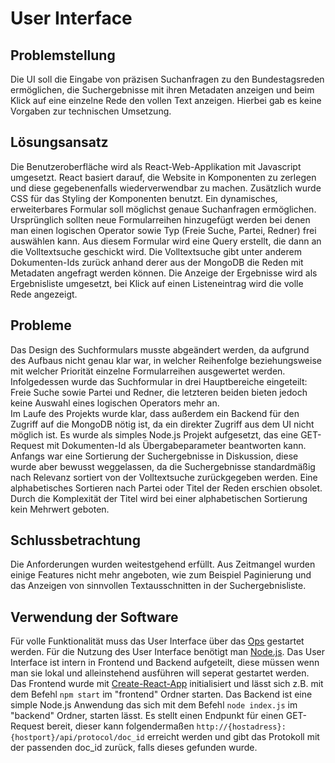 # User Interface
## Problemstellung
Die UI soll die Eingabe von präzisen Suchanfragen zu den Bundestagsreden ermöglichen, die Suchergebnisse mit ihren Metadaten anzeigen und beim Klick auf eine einzelne Rede den vollen Text anzeigen. Hierbei gab es keine Vorgaben zur technischen Umsetzung.
## Lösungsansatz
Die Benutzeroberfläche wird als React-Web-Applikation mit Javascript umgesetzt. React basiert darauf, die Website in Komponenten zu zerlegen und diese gegebenenfalls wiederverwendbar zu machen. Zusätzlich wurde CSS für das Styling der Komponenten benutzt. Ein dynamisches, erweiterbares Formular soll möglichst genaue Suchanfragen ermöglichen. Ursprünglich sollten neue Formularreihen hinzugefügt werden bei denen man einen logischen Operator sowie Typ (Freie Suche, Partei, Redner) frei auswählen kann. Aus diesem Formular wird eine Query erstellt, die dann an die Volltextsuche geschickt wird. Die Volltextsuche gibt unter anderem Dokumenten-Ids zurück anhand derer aus der MongoDB die Reden mit Metadaten angefragt werden können. Die Anzeige der Ergebnisse wird als Ergebnisliste umgesetzt, bei Klick auf einen Listeneintrag wird die volle Rede angezeigt.<br>
## Probleme
Das Design des Suchformulars musste abgeändert werden, da aufgrund des Aufbaus nicht genau klar war, in welcher Reihenfolge beziehungsweise mit welcher Priorität einzelne Formularreihen ausgewertet werden. Infolgedessen wurde das Suchformular in drei Hauptbereiche eingeteilt: Freie Suche sowie Partei und Redner, die letzteren beiden bieten jedoch keine Auswahl eines logischen Operators mehr an.<br>
Im Laufe des Projekts wurde klar, dass außerdem ein Backend für den Zugriff auf die MongoDB nötig ist, da ein direkter Zugriff aus dem UI nicht möglich ist. Es wurde als simples Node.js Projekt aufgesetzt, das eine GET-Request mit Dokumenten-Id als Übergabeparameter beantworten kann.<br>
Anfangs war eine Sortierung der Suchergebnisse in Diskussion, diese wurde aber bewusst weggelassen, da die Suchergebnisse standardmäßig nach Relevanz sortiert von der Volltextsuche zurückgegeben werden. Eine alphabetisches Sortieren nach Partei oder Titel der Reden erschien obsolet. Durch die Komplexität der Titel wird bei einer alphabetischen Sortierung kein Mehrwert geboten.<br>
## Schlussbetrachtung
Die Anforderungen wurden weitestgehend erfüllt. Aus Zeitmangel wurden einige Features nicht mehr angeboten, wie zum Beispiel Paginierung und das Anzeigen von sinnvollen Textausschnitten in der Suchergebnisliste.
## Verwendung der Software
Für volle Funktionalität muss das User Interface über das [Ops](https://github.com/htw-projekt-p2p-volltextsuche/ops) gestartet werden. 
Für die Nutzung des User Interface benötigt man [Node.js](https://nodejs.org/en/).
Das User Interface ist intern in Frontend und Backend aufgeteilt, diese müssen wenn man sie lokal und alleinstehend ausführen will seperat gestartet werden.
Das Frontend wurde mit [Create-React-App](https://github.com/facebook/create-react-app) initialisiert und lässt sich z.B. mit dem Befehl <code>npm start</code> im "frontend" Ordner starten.
Das Backend ist eine simple Node.js Anwendung das sich mit dem Befehl <code>node index.js</code> im "backend" Ordner, starten lässt.
Es stellt einen Endpunkt für einen GET-Request bereit, dieser kann folgendermaßen <code>http://{hostadress}:{hostport}/api/protocol/doc_id</code> erreicht werden und gibt das Protokoll mit der passenden doc_id zurück, falls dieses gefunden wurde.

